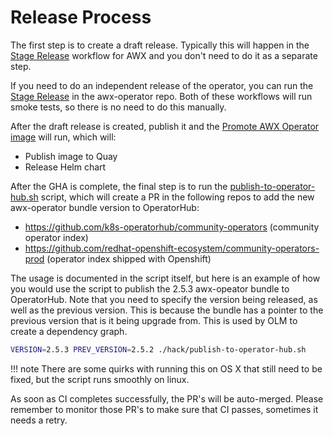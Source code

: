 # Release Process

The first step is to create a draft release. Typically this will happen in the [Stage Release](https://github.com/ansible/awx/blob/devel/.github/workflows/stage.yml) workflow for AWX and you don't need to do it as a separate step.

If you need to do an independent release of the operator, you can run the [Stage Release](https://github.com/ansible/awx-operator/blob/devel/.github/workflows/stage.yml) in the awx-operator repo. Both of these workflows will run smoke tests, so there is no need to do this manually.

After the draft release is created, publish it and the [Promote AWX Operator image](https://github.com/ansible/awx-operator/blob/devel/.github/workflows/promote.yaml) will run, which will:

- Publish image to Quay
- Release Helm chart

After the GHA is complete, the final step is to run the [publish-to-operator-hub.sh](https://github.com/ansible/awx-operator/blob/devel/hack/publish-to-operator-hub.sh) script, which will create a PR in the following repos to add the new awx-operator bundle version to OperatorHub:

- <https://github.com/k8s-operatorhub/community-operators> (community operator index)
- <https://github.com/redhat-openshift-ecosystem/community-operators-prod> (operator index shipped with Openshift)

The usage is documented in the script itself, but here is an example of how you would use the script to publish the 2.5.3 awx-opeator bundle to OperatorHub.
Note that you need to specify the version being released, as well as the previous version. This is because the bundle has a pointer to the previous version that is it being upgrade from. This is used by OLM to create a dependency graph.

```bash
VERSION=2.5.3 PREV_VERSION=2.5.2 ./hack/publish-to-operator-hub.sh
```

!!! note
    There are some quirks with running this on OS X that still need to be fixed, but the script runs smoothly on linux.

As soon as CI completes successfully, the PR's will be auto-merged. Please remember to monitor those PR's to make sure that CI passes, sometimes it needs a retry.
